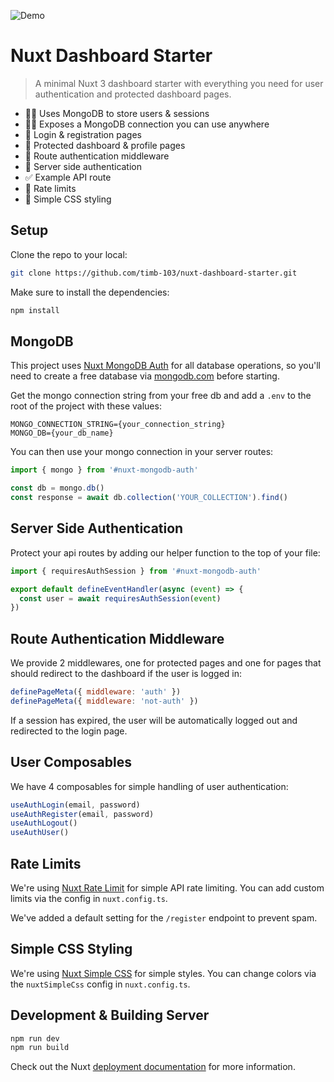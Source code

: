 ![Demo](https://i.ibb.co/0BnfCJW/ezgif-com-video-to-gif-2.gif)

# Nuxt Dashboard Starter

> A minimal Nuxt 3 dashboard starter with everything you need for user authentication and protected dashboard pages.

- 🧑🏻 Uses MongoDB to store users & sessions
- 🧑🏻 Exposes a MongoDB connection you can use anywhere
- 🚪 Login & registration pages
- 🔐 Protected dashboard & profile pages
- 🔐 Route authentication middleware
- 🔐 Server side authentication
- ✅ Example API route
- 🚦 Rate limits
- 🎨 Simple CSS styling

## Setup

Clone the repo to your local:

```bash
git clone https://github.com/timb-103/nuxt-dashboard-starter.git
```

Make sure to install the dependencies:

```bash
npm install
```

## MongoDB

This project uses [Nuxt MongoDB Auth](https://github.com/timb-103/nuxt-mongodb-auth) for all database operations, so you'll need to create a free database via [mongodb.com](https://www.mongodb.com/) before starting.

Get the mongo connection string from your free db and add a `.env` to the root of the project with these values:

```env
MONGO_CONNECTION_STRING={your_connection_string}
MONGO_DB={your_db_name}
```

You can then use your mongo connection in your server routes:

```js
import { mongo } from '#nuxt-mongodb-auth'

const db = mongo.db()
const response = await db.collection('YOUR_COLLECTION').find()
```

## Server Side Authentication

Protect your api routes by adding our helper function to the top of your file:

```js
import { requiresAuthSession } from '#nuxt-mongodb-auth'

export default defineEventHandler(async (event) => {
  const user = await requiresAuthSession(event)
})
```

## Route Authentication Middleware

We provide 2 middlewares, one for protected pages and one for pages that should redirect to the dashboard if the user is logged in:

```js
definePageMeta({ middleware: 'auth' })
definePageMeta({ middleware: 'not-auth' })
```

If a session has expired, the user will be automatically logged out and redirected to the login page.

## User Composables

We have 4 composables for simple handling of user authentication:

```js
useAuthLogin(email, password)
useAuthRegister(email, password)
useAuthLogout()
useAuthUser()
```

## Rate Limits

We're using [Nuxt Rate Limit](https://github.com/timb-103/nuxt-rate-limit) for simple API rate limiting. You can add custom limits via the config in `nuxt.config.ts`.

We've added a default setting for the `/register` endpoint to prevent spam.

## Simple CSS Styling

We're using [Nuxt Simple CSS](https://github.com/timb-103/nuxt-simple-css) for simple styles. You can change colors via the `nuxtSimpleCss` config in `nuxt.config.ts`.

## Development & Building Server

```bash
npm run dev
npm run build
```

Check out the Nuxt [deployment documentation](https://nuxt.com/docs/getting-started/deployment) for more information.
